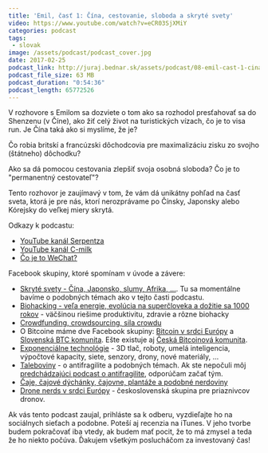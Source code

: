 ```yaml
---
title: 'Emil, časť 1: Čína, cestovanie, sloboda a skryté svety'
video: https://www.youtube.com/watch?v=eCR03SjXMiY
categories: podcast
tags:
 - slovak
image: /assets/podcast/podcast_cover.jpg
date: 2017-02-25
podcast_link: http://juraj.bednar.sk/assets/podcast/08-emil-cast-1-cina-cestovanie-sloboda-skryte-svety.mp3
podcast_file_size: 63 MB
podcast_duration: "0:54:36"
podcast_length: 65772526
---
```


V rozhovore s Emilom sa dozviete o tom ako sa rozhodol presťahovať sa do
Shenzenu (v Číne), ako žiť celý život na turistických vízach, čo je to
visa run. Je Čína taká ako si myslíme, že je?

Čo robia britskí a francúzski dôchodcovia pre maximalizáciu zisku zo
svojho (štátneho) dôchodku?

Ako sa dá pomocou cestovania zlepšiť svoja osobná sloboda? Čo je to
"permanentný cestovateľ"?

<!--more-->

Tento rozhovor je zaujímavý v tom, že vám dá unikátny pohľad na časť
sveta, ktorá je pre nás, ktorí nerozprávame po Čínsky, Japonsky alebo
Kórejsky do veľkej miery skrytá.

Odkazy k podcastu:

 * [YouTube kanál Serpentza](https://www.youtube.com/user/serpentza)
 * [YouTube kanál C-milk](https://www.youtube.com/user/laowhy86)
 * [Čo je to WeChat?](https://www.youtube.com/watch?v=2BCgCA_VREA)

Facebook skupiny, ktoré spomínam v úvode a závere:

 * [Skryté svety - Čína, Japonsko, slumy, Afrika, ...](https://www.facebook.com/groups/675275682642480/). Tu sa momentálne bavíme o podobných témach ako v tejto časti podcastu.
 * [Biohacking - veľa energie, evolúcia na superčloveka a dožitie sa 1000 rokov](https://www.facebook.com/groups/555837574564696/) - väčšinou riešime produktivitu, zdravie a rôzne biohacky
 * [Crowdfunding, crowdsourcing, sila crowdu](https://www.facebook.com/groups/217530805318863/)
 * O Bitcoine máme dve Facebook skupiny: [Bitcoin v srdci Európy](https://www.facebook.com/groups/455323634541502/) a [Slovenská BTC komunita](https://www.facebook.com/groups/1876810492565676/). Ešte existuje aj [Česká Bitcoinová komunita](https://www.facebook.com/groups/bitcoincz/).
 * [Exponenciálne technológie](https://www.facebook.com/groups/242658132854230) - 3D tlač, roboty, umelá inteligencia, výpočtové kapacity, siete, senzory, drony, nové materiály, ...
 * [Taleboviny](https://www.facebook.com/groups/1156112114478175/) - o antifragilite a podobných témach. Ak ste nepočuli môj [predchádzajúci podcast o antifragilite](https://juraj.bednar.sk/podcast/2017/01/27/antifragilita-a-decentralizacia/), odporúčam začať tým.
 * [Čaje, čajové dýchánky, čajovne, plantáže a podobné nerdoviny](https://www.facebook.com/groups/540470942788749/)
 * [Drone nerds v srdci Európy](https://www.facebook.com/groups/349203725281093/) - československá skupina pre priaznivcov dronov.

 
Ak vás tento podcast zaujal, prihláste sa k odberu, vyzdieľajte ho na sociálnych sieťach a podobne. Poteší aj recenzia na iTunes. V jeho tvorbe budem pokračovať iba vtedy, ak budem mať pocit, že to má zmysel a teda že ho niekto počúva. Ďakujem všetkým poslucháčom za investovaný čas!


